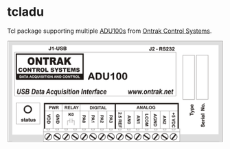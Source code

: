 # tcladu #

Tcl package supporting multiple [ADU100s](https://www.ontrak.net/ADU100.htm) from [Ontrak Control Systems](https://www.ontrak.net/index.html).

![ADU100 BW](img/bw_adu100.png)
